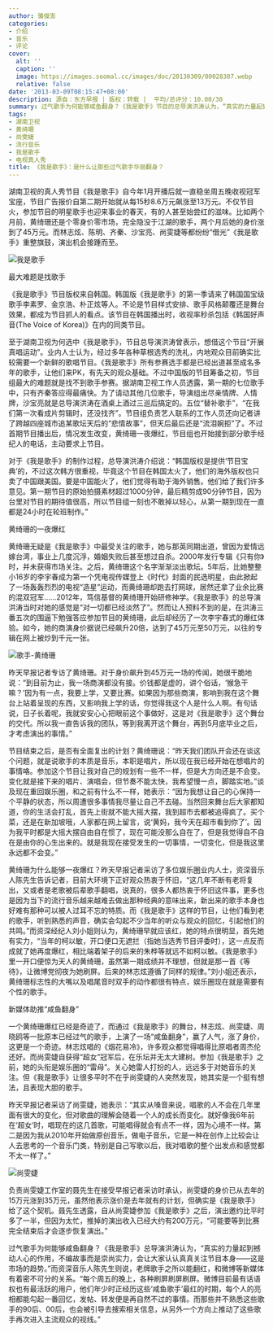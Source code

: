 ```yaml
---
author: 骆俊澎
categories:
- 介绍
- 音乐
- 评论
cover:
  alt: ''
  caption: ''
  image: https://images.soomal.cc/images/doc/20130309/00028307.webp
  relative: false
date: '2013-03-09T08:15:47+08:00'
description: 源自：东方早报 | 版权：转载 |  平均/总评分：10.00/30
summary: 过气歌手为何能够咸鱼翻身？《我是歌手》节目的总导演洪涛认为，“真实的力量起到撼动人心的作用，不编故事而是崇尚实力，会让大家认认真真关注节目本身――这是市场的趋势。”而资深音乐人陈先生则说，老牌歌手之所以能翻红，和微博等新媒体有着密不可分的关系……
tags:
- 湖南卫视
- 黄绮珊
- 尚雯婕
- 流行音乐
- 我是歌手
- 电视真人秀
title: 《我是歌手》：是什么让那些过气歌手华丽翻身？
---
```


湖南卫视的真人秀节目《我是歌手》自今年1月开播后就一直稳坐周五晚收视冠军宝座，节目广告报价自第二期开始就从每15秒8.6万元飙涨至13万元。不仅节目火，参加节目的明星歌手也迎来事业的春天，有的人甚至始尝红的滋味。比如两个月前，黄绮珊还是个零身价零市场，完全隐没于江湖的歌手，两个月后她的身价涨到了45万元。而林志炫、陈明、齐秦、沙宝亮、尚雯婕等都纷纷“借光”《我是歌手》重整旗鼓，演出机会接踵而至。

![我是歌手](https://images.soomal.cc/images/doc/20130309/00028305.webp)





最大难题是找歌手

《我是歌手》节目版权来自韩国。韩国版《我是歌手》的第一季请来了韩国国宝级歌手李素罗、金京浩、朴正炫等人。不论是节目样式安排、歌手风格颠覆还是舞台效果，都成为节目抓人的看点。该节目在韩国播出时，收视率秒杀包括《韩国好声音(The Voice of Korea)》在内的同类节目。

至于湖南卫视为何选中《我是歌手》，节目总导演洪涛曾表示，想借这个节目“开展真唱运动”。业内人士认为，经过多年各种草根选秀的洗礼，内地观众目前确实比较需要一个新鲜的歌唱节目。《我是歌手》所有参赛选手都是已经出道甚至成名多年的歌手，让他们来PK，有先天的观众基础。不过中国版的节目筹备之初，节目组最大的难题就是找不到歌手参赛。据湖南卫视工作人员透露，第一期的七位歌手中，只有齐秦答应得最痛快。为了请动其他几位歌手，导演组出尽亲情牌、人情牌，沙宝亮就是总导演洪涛在酒桌上酒过三巡后搞定的。五位“替补歌手”，“在我们第一次看成片剪辑时，还没找齐”。节目组负责艺人联系的工作人员还向记者讲了跨越四座城市追某歌坛天后的“悲情故事”，但天后最后还是“流泪婉拒”了。不过首期节目播出后，情况发生改变，黄绮珊一夜爆红，节目组也开始接到部分歌手经纪人的电话，主动要求上节目。

对于《我是歌手》的制作过程，总导演洪涛介绍说：“韩国版权是提供‘节目宝典’的，不过这次韩方很重视，毕竟这个节目在韩国太火了，他们的海外版权也只卖了中国跟美国。要是中国能火了，他们觉得有助于海外销售。他们给了我们许多意见。第一期节目的原始拍摄素材超过1000分钟，最后精剪成90分钟节目，因为台里对节目的期待值很高，所以节目组一刻也不敢掉以轻心，从第一期到现在一直都是24小时在轮班制作。”

黄绮珊的一夜爆红

黄绮珊无疑是《我是歌手》中最受关注的歌手，她与那英同期出道，曾因为爱情远嫁台湾，事业上几度沉浮，婚姻失败后甚至想过自杀。2000年发行专辑《只有你》时，并未获得市场关注。之后，黄绮珊这个名字渐渐淡出歌坛。5年后，比她整整小16岁的李宇春成为第一个凭电视传媒登上《时代》封面的民选明星，由此掀起了一场轰轰烈烈的电视“造星”运动，而黄绮珊却跑去打网球，居然还拿了业余比赛的混双冠军……2012年，笃信基督的黄绮珊开始研修神学。《我是歌手》的总导演洪涛当时对她的感觉是“对一切都已经淡然了”。然而让人预料不到的是，在洪涛三番五次的围逼下勉强答应参加节目的黄绮珊，此后却经历了一次李宇春式的爆红体验。如今，她的商演身价据说已经飙升20倍，达到了45万元至50万元，以往的专辑在网上被炒到千元一张。

![歌手-黄绮珊](https://images.soomal.cc/images/doc/20130309/00028304.webp)





昨天早报记者专访了黄绮珊。对于身价飙升到45万元一场的传闻，她很干脆地说：“到目前为止，我一场商演都没有接。价钱都是虚的，讲个俗话，‘猴急干嘛？’因为有一点，我要上学，又要比赛。如果因为那些商演，影响到我在这个舞台上站着呈现的东西，又影响我上学的话，你觉得我这个人是什么人啊。有句话说，日子长着呢，我就安安心心把眼前这个事做好，这是对《我是歌手》这个舞台的交代。所以我一直告诉我的团队，等到我离开这个舞台，再到5月底毕业之后，才考虑演出的事情。”

节目结束之后，是否有全面复出的计划？黄绮珊说：“昨天我们团队开会还在谈这个问题，就是说歌手的本质是音乐，本职是唱片，所以现在我已经开始在想唱片的事情咯。参加这个节目让我对自己的规划有一些不一样，但是大方向还是不会变。变化就是接下来的唱片、演唱会，但节奏不能太快，我希望慢一点，脚踏实地。”谈及现在重回娱乐圈，和之前有什么不一样，她表示：“因为我想让自己的心保持一个平静的状态，所以周遭很多事情我尽量让自己不去碰。当然回来舞台后大家都知道，你的生活会打乱，首先上街就不能大摇大摆，我到超市去都被追得疯了。买个菜，还是在新加坡哦，人家都在网上留言，说‘黄妈，我今天在超市看到你了’。因为我平时都是大摇大摆自由自在惯了，现在可能没那么自在了，但是我觉得自不自在是由你的心生出来的。就是我现在接受发生的一切事情，一切变化，但是我这里永远都不会变。”

黄绮珊为什么能够一夜爆红？昨天早报记者采访了多位娱乐圈业内人士，资深音乐人陈先生告诉记者，目前大环境下正好观众热衷于怀旧，“这几年不断有老将复出，又或者是老歌被后辈歌手翻唱，说真的，很多人都热衷于怀旧这件事，更多也是因为当下的流行音乐越来越难去做出那种经典的意味出来，新出来的歌手本身也好难有那种可以被人过耳不忘的特质。而《我是歌手》这样的节目，让他们看到老的歌手，听到熟悉的声音，确实会勾起不少当年的听众与观众的回忆，引起他们的共鸣。”而资深经纪人刘小姐则认为，黄绮珊早就应该红，她的特点很明显，首先她有实力，“当年的柯以敏，开口便口无遮拦（指她当选秀节目评委时），这一点反而成就了她再度爆红，相比端着架子的后来的朱桦等就远不如柯以敏。《我是歌手》里一开口便惊为天人的黄绮珊，虽然第一期成绩并不理想，但就是那一首《等待》，让微博党彻夜为她刷屏。后来的林志炫遵循了同样的规律。”刘小姐还表示，黄绮珊标志性的大嘴以及唱尾音时双手的动作都很有特点，娱乐圈现在就是需要有个性的歌手。

新媒体助推“咸鱼翻身”

一个黄绮珊爆红已经是奇迹了，而通过《我是歌手》的舞台，林志炫、尚雯婕、周晓鸥等一批原本已经过气的歌手，上演了一场“咸鱼翻身”，赢了人气，涨了身价，这更是一个奇迹。林志炫唱的《烟花易冷》，许多观众都觉得唱得比原唱者周杰伦还好。而尚雯婕自获得“超女”冠军后，在乐坛并无太大建树。参加《我是歌手》之前，她的头衔是娱乐圈的“雷母”。关心她雷人打扮的人，远远多于对她音乐的关注。但《我是歌手》让很多平时不在乎尚雯婕的人突然发现，她其实是一个挺有想法，且表现大胆的歌手。

昨天早报记者采访了尚雯婕，她表示：“其实从嗓音来说，唱歌的人不会在几年里面有很大的变化，但对歌曲的理解会随着一个人的成长而变化。就好像我6年前在‘超女’时，唱现在的这几首歌，可能唱得就会有点不一样，因为心境不一样。第二是因为我从2010年开始做原创音乐，做电子音乐，它是一种在创作上比较会让人去思考的一个音乐门类，特别是自己写歌以后，我对唱歌的整个出发点和感觉都不太一样了。”

![尚雯婕](https://images.soomal.cc/images/doc/20130309/00028306.webp)





负责尚雯婕工作室的聂先生在接受早报记者采访时承认，尚雯婕的身价已从去年的15万元涨到35万元，虽然他表示涨价是去年就有的计划，但确实是《我是歌手》给了这个契机。聂先生透露，自从尚雯婕参加《我是歌手》之后，演出邀约比平时多了一半，但因为太忙，推掉的演出收入已经大约有200万元，“可能要等到比赛完全结束后才会逐步恢复演出。”

过气歌手为何能够咸鱼翻身？《我是歌手》总导演洪涛认为，“真实的力量起到撼动人心的作用，不编故事而是崇尚实力，会让大家认认真真关注节目本身――这是市场的趋势。”而资深音乐人陈先生则说，老牌歌手之所以能翻红，和微博等新媒体有着密不可分的关系。“每个周五的晚上，各种刷屏刷屏刷屏。微博目前最有话语权也有最活跃的用户，他们年少时正经历这些‘咸鱼歌手’最红的时期，每个人的亮相都能勾起一番回忆，发帖、转发便是再自然不过的事情。而那些并不熟悉这些歌手的90后、00后，也会被引导去搜索相关信息，从另外一个方向上推动了这些歌手再次进入主流观众的视线。”
